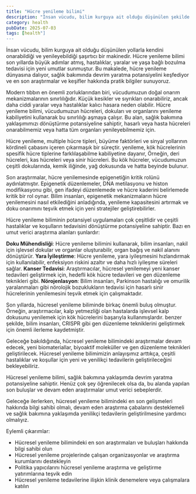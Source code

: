 ```yaml
---
title: "Hücre yenileme bilimi"
description: "İnsan vücudu, bilim kurguya ait olduğu düşünülen şekilde kendini onarabilen ve yenileyen ..."
category: health
pubDate: 2025-07-03
tags: [health"]
---
```


İnsan vücudu, bilim kurguya ait olduğu düşünülen yollarla kendini onarabildiği ve yenileyebildiği şaşırtıcı bir makinedir. Hücre yenileme bilimi son yıllarda büyük adımlar atmış, hastalıklar, yaralar ve yaşa bağlı bozulma tedavisi için yeni umutlar sunmuştur. Bu makalede, hücre yenileme dünyasına dalıyor, sağlık bakımında devrim yaratma potansiyelini keşfediyor ve en son araştırmalar ve keşifler hakkında pratik bilgiler sunuyoruz.

Modern tıbbın en önemli zorluklarından biri, vücudumuzun doğal onarım mekanizmalarının sınırlılığıdır. Küçük kesikler ve sıyrıkları onarabiliriz, ancak daha ciddi yaralar veya hastalıklar kalıcı hasara neden olabilir. Hücre yenileme bilimi, vücudumuzun hücreleri, dokuları ve organlarını yenileme kabiliyetini kullanarak bu sınırlılığı aşmaya çalışır. Bu alan, sağlık bakımına yaklaşımımızı dönüştürme potansiyeline sahiptir, hasarlı veya hasta hücreleri onarabilmemiz veya hatta tüm organları yenileyebilmemiz için.

Hücre yenileme, multiple hücre tipleri, büyüme faktörleri ve sinyal yollarının kördineli çabasını içeren çıkarmaşık bir süreçtir. yenileme, kök hücrelerinin spesifik hücre tiplerine farklılaşabilme kabiliyetine dayanır, Örneğin, deri hücreleri, kas hücreleri veya sinir hücreleri. Bu kök hücreler, vücudumuzun çeşitli dokularında, kemik iliğinde, yağ dokusunda ve hatta beyinde bulunur.

Son araştırmalar, hücre yenilemesinde epigenetiğin kritik rolünü aydınlatmıştır. Epigenetik düzenlemeler, DNA metilasyonu ve histon modifikasyonu gibi, gen ifadeyi düzenlemede ve hücre kaderini belirlemede kritik bir rol oynar. Bilim insanları, epigenetik mekanizmaların hücre yenilemesini nasıl etkilediğini anladığında, yenileme kapasitesini artırmak ve doku onarımını teşvik etmek için yeni stratejiler geliştirebilirler.

Hücre yenileme biliminin potansiyel uygulamaları çok çeşitlidir ve çeşitli hastalıklar ve koşulların tedavisini dönüştürme potansiyeline sahiptir. Bazı en umut verici araştırma alanları şunlardır:

**Doku Mühendisliği**: Hücre yenileme bilimini kullanarak, bilim insanları, nakil için işlevsel dokular ve organlar oluşturabilir, organ bağış ve nakil alanını dönüştürür.
**Yara İyileştirme**: Hücre yenileme, yara iyileşmesini hızlandırmak için kullanılabilir, enfeksiyon riskini azaltır ve daha hızlı iyileşme süreleri sağlar.
**Kanser Tedavisi**: Araştırmacılar, hücresel yenilemeyi yeni kanser tedavileri geliştirmek için, hedefli kök hücre tedavileri ve gen düzenleme teknikleri gibi.
**Nörojenlasyon**: Bilim insanları, Parkinson hastalığı ve omurilik yaralanmaları gibi nörolojik bozuklukların tedavisi için hasarlı sinir hücrelerinin yenilemesini teşvik etmek için çalışmaktadır.

Son yıllarda, hücresel yenileme biliminde birkaç önemli buluş olmuştur. Örneğin, araştırmacılar, kalp yetmezliği olan hastalarda işlevsel kalp dokusunu yenilemek için kök hücrelerini başarıyla kullanmışlardır. benzer şekilde, bilim insanları, CRISPR gibi gen düzenleme tekniklerini geliştirmek için önemli ilerleme kaydetmiştir.

Geleceğe bakıldığında, hücresel yenileme bilimindeki araştırmalar devam edecek, yeni biomateriallar, biyoaktif moleküller ve gen düzenleme teknikleri geliştirilecek. Hücresel yenileme bilimimizin anlayışımız arttıkça, çeşitli hastalıklar ve koşullar için yeni ve yenilikçi tedavilerin geliştirileceğini bekleyebiliriz.

Hücresel yenileme bilimi, sağlık bakımına yaklaşımda devrim yaratma potansiyeline sahiptir. Henüz çok şey öğrenilecek olsa da, bu alanda yapılan son buluşlar ve devam eden araştırmalar umut verici sebeplerdir.

Geleceğe ilerlerken, hücresel yenileme bilimindeki en son gelişmeleri hakkında bilgi sahibi olmalı, devam eden araştırma çabalarını desteklemeli ve sağlık bakımına yaklaşımda yenilikçi tedavilerin geliştirilmesine yardımcı olmalıyız.

Eylemli çıkarımlar:

* Hücresel yenileme bilimindeki en son araştırmaları ve buluşları hakkında bilgi sahibi olun
* Hücresel yenileme projelerinde çalışan organizasyonlar ve araştırma kurumlarını destekleyin
* Politika yapıcılarını hücresel yenileme araştırma ve geliştirme yatırımlarına teşvik edin
* Hücresel yenileme tedavilerine ilişkin klinik denemelere veya çalışmalara katılın